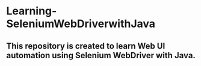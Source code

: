 # Learning-SeleniumWebDriverwithJava

## This repository is created to learn Web UI automation using Selenium WebDriver with Java. 
